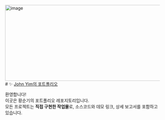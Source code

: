 <img width="550" height="249" alt="image" src="https://github.com/user-attachments/assets/1ef2055a-7359-49a5-b77e-bf9e9a4c3e18" /># ✨ [John Yim의 포트폴리오]([https://john-yim.github.io/portfolio/](https://github.com/Sungi-Hwang/Portfolio.git))

환영합니다!  
이곳은 황순기의 포트폴리오 레포지토리입니다.  
모든 프로젝트는 **직접 구현한 작업물**로, 소스코드와 데모 링크, 상세 보고서를 포함하고 있습니다.

